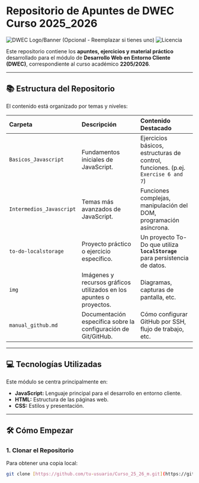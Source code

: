 # Repositorio de Apuntes de DWEC Curso 2025_2026


![DWEC Logo/Banner (Opcional - Reemplazar si tienes uno)](https://img.shields.io/badge/Curso-DWEC%202205__2026-blue)
![Licencia](https://img.shields.io/badge/License-MIT-green)

Este repositorio contiene los **apuntes, ejercicios y material práctico** desarrollado para el módulo de **Desarrollo Web en Entorno Cliente (DWEC)**, correspondiente al curso académico **2205/2026**.

---

## 📚 Estructura del Repositorio

El contenido está organizado por temas y niveles:

| Carpeta | Descripción | Contenido Destacado |
| :--- | :--- | :--- |
| `Basicos_Javascript` | Fundamentos iniciales de JavaScript. | Ejercicios básicos, estructuras de control, funciones. (p.ej. `Exercise 6 and 7`) |
| `Intermedios_Javascript` | Temas más avanzados de JavaScript. | Funciones complejas, manipulación del DOM, programación asíncrona. |
| `to-do-localstorage` | Proyecto práctico o ejercicio específico. | Un proyecto To-Do que utiliza **`localStorage`** para persistencia de datos. |
| `img` | Imágenes y recursos gráficos utilizados en los apuntes o proyectos. | Diagramas, capturas de pantalla, etc. |
| `manual_github.md` | Documentación específica sobre la configuración de Git/GitHub. | Cómo configurar GitHub por SSH, flujo de trabajo, etc. |

---

## 💻 Tecnologías Utilizadas

Este módulo se centra principalmente en:

* **JavaScript:** Lenguaje principal para el desarrollo en entorno cliente.
* **HTML:** Estructura de las páginas web.
* **CSS:** Estilos y presentación.

---

## 🛠️ Cómo Empezar

### 1. Clonar el Repositorio

Para obtener una copia local:

```bash
git clone [https://github.com/tu-usuario/Curso_25_26_m.git](https://github.com/tu-usuario/Curso_25_26_m.git)
